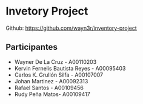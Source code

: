 # Invetory Project

Github: https://github.com/wayn3r/inventory-project

## Participantes

- Wayner De La Cruz - A00110203
- Kervin Fernelis Bautista Reyes - A00095403
- Carlos K. Grullón Silfa - A00107007
- Johan Martinez - A00092313
- Rafael Santos - A00109456
- Rudy Peña Matos- A00109417
